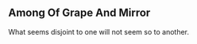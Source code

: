 Among Of Grape And Mirror
-------------------------
What seems disjoint to one will not seem so to another.  
